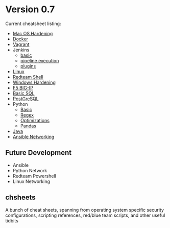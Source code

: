 # Version 0.7
Current cheatsheet listing:

- [Mac OS Hardening](MacOS-hardening)
- [Docker](docker-basic.md)
- [Vagrant](vagrant-basic)
- Jenkins
    + [basic](jenkins-basic)
    + [pipeline execution](jenkins-pipeline-execution)
    + [plugins](jenkins-plugins)
- [Linux](linux-basic.md)
- [Redteam Shell](redteam-shell.md)
- [Windows Hardening](windows-hardening)
- [F5 BIG-IP](F5-BIG-IP-LTM)
- [Basic SQL](sql-basic.md)
- [PostGreSQL](postgresql.md)
- Python
    + [Basic](python-basic.md)
    + [Regex](python-regex)
    + [Optimizations](python-optimizations)
    + [Pandas](Pandas-Examples.md)
- [Java](java-basic.md)
- [Ansible Networking](ansible-network.yml)

## Future Development

- Ansible
- Python Network
- Redteam Powershell
- Linux Networking

## chsheets
A bunch of cheat sheets, spanning from operating system specific security configurations, scripting references, red/blue team scripts, and other useful tidbits
